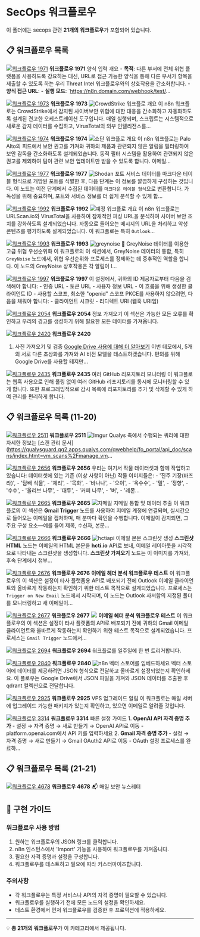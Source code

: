 # SecOps 워크플로우

이 폴더에는 secops 관련 **21개의 워크플로우**가 포함되어 있습니다.

## 📋 워크플로우 목록

[![워크플로우 1971](1971.png)](https://raw.githubusercontent.com/n8nKOR/n8n-shared-workflow/refs/heads/main/workflows/n8nworkflows/secops/1971.json)
**워크플로우 1971**
양식 입력 개요 - **목적**: 다른 부서에 전체 위협 플랫폼을 사용하도록 강요하는 대신, URL로 접근 가능한 양식을 통해 다른 부서가 항목을 제출할 수 있도록 하는 우리 Threat Intel 워크플로우와의 상호작용을 간소화합니다. - **양식 접근 URL**: - **실행 모드**: `https://n8n.domain.com/webhook/test/...

[![워크플로우 1973](1973.png)](https://raw.githubusercontent.com/n8nKOR/n8n-shared-workflow/refs/heads/main/workflows/n8nworkflows/secops/1973.json)
**워크플로우 1973**
![CrowdStrike](https://i.imgur.com/bXWeemY.png) 워크플로 개요 이 n8n 워크플로는 CrowdStrike에서 감지된 사이버보안 위협에 대한 대응을 간소화하고 자동화하도록 설계된 견고한 오케스트레이션 도구입니다. 매일 실행되며, 스크립트는 시스템적으로 새로운 감지 데이터를 수집하고, VirusTotal의 외부 인텔리전스를...

[![워크플로우 1974](1974.png)](https://raw.githubusercontent.com/n8nKOR/n8n-shared-workflow/refs/heads/main/workflows/n8nworkflows/secops/1974.json)
**워크플로우 1974**
![쇼단](https://i.imgur.com/PcOuvAL.png) 워크플로 개요 이 n8n 워크플로는 Palo Alto의 피드에서 보안 권고를 가져와 귀하의 제품과 관련되지 않은 알림을 필터링하여 보안 감독을 간소화하도록 설계되었습니다. 동적 필터 시스템을 활용하여 관련되지 않은 권고를 제외하여 팀이 관련 보안 업데이트만 받을 수 있도록 합니다. 이메일...

[![워크플로우 1977](1977.png)](https://raw.githubusercontent.com/n8nKOR/n8n-shared-workflow/refs/heads/main/workflows/n8nworkflows/secops/1977.json)
**워크플로우 1977**
![Shodan](https://i.imgur.com/tK0RXSK.png) 포트 서비스 데이터를 마크다운 테이블 형식으로 개방된 포트를 식별한 후, 다음 단계는 이 정보를 깔끔하게 구성하는 것입니다. 이 노드는 이전 단계에서 수집된 데이터를 `마크다운 테이블 형식`으로 변환합니다. 가독성을 위해 중요하며, 포트와 서비스 정보를 더 쉽게 분석할 수 있게 합...

[![워크플로우 1992](1992.png)](https://raw.githubusercontent.com/n8nKOR/n8n-shared-workflow/refs/heads/main/workflows/n8nworkflows/secops/1992.json)
**워크플로우 1992**
![예정](https://i.imgur.com/PcOuvAL.png) 워크플로 개요 이 n8n 워크플로는 URLScan.io와 VirusTotal을 사용하여 잠재적인 피싱 URL을 분석하여 사이버 보안 조치를 강화하도록 설계되었습니다. 자동으로 들어오는 메시지의 URL을 처리하고 악성 콘텐츠를 평가하도록 설계되었습니다. 이 워크플로는 특히 `Outlook`...

[![워크플로우 1993](1993.png)](https://raw.githubusercontent.com/n8nKOR/n8n-shared-workflow/refs/heads/main/workflows/n8nworkflows/secops/1993.json)
**워크플로우 1993**
![greynoise](https://i.imgur.com/4vSwTkY.png) 🚦 GreyNoise 데이터를 이용한 고급 위협 우선순위화 이 워크플로의 이 섹션에서, GreyNoise 데이터의 통합, 특히 `GreyNoise` 노드에서, 위협 우선순위화 프로세스를 정제하는 데 중추적인 역할을 합니다. 이 노드의 GreyNoise 상호작용은 각 알림이 I...

[![워크플로우 1997](1997.png)](https://raw.githubusercontent.com/n8nKOR/n8n-shared-workflow/refs/heads/main/workflows/n8nworkflows/secops/1997.json)
**워크플로우 1997**
이 설정에서, 귀하의 ID 제공자로부터 다음을 검색해야 합니다: - 인증 URL - 토큰 URL - 사용자 정보 URL - 이 흐름을 위해 생성한 클라이언트 ID - 사용할 스코프, 최소한 "openid" 스코프 PKCE를 사용하지 않으려면, 다음을 채워야 합니다: - 클라이언트 시크릿 - 리디렉트 URI (웹훅 URI임)

[![워크플로우 2054](2054.png)](https://raw.githubusercontent.com/n8nKOR/n8n-shared-workflow/refs/heads/main/workflows/n8nworkflows/secops/2054.json)
**워크플로우 2054**
정보 가져오기 이 섹션은 가능한 모든 오류를 확인하고 우리의 경고를 생성하기 위해 필요한 모든 데이터를 가져옵니다.

[![워크플로우 2420](2420.png)](https://raw.githubusercontent.com/n8nKOR/n8n-shared-workflow/refs/heads/main/workflows/n8nworkflows/secops/2420.json)
**워크플로우 2420**
1. 사진 가져오기 및 검증 [Google Drive 사용에 대해 더 알아보기](https://docs.n8n.io/integrations/builtin/app-nodes/n8n-nodes-base.googledrive) 이번 데모에서, 5개의 서로 다른 초상화를 가져와 AI 비전 모델을 테스트하겠습니다. 편의를 위해 Google Drive를 사용할 테지만...

[![워크플로우 2435](2435.png)](https://raw.githubusercontent.com/n8nKOR/n8n-shared-workflow/refs/heads/main/workflows/n8nworkflows/secops/2435.json)
**워크플로우 2435**
여러 GitHub 리포지토리 모니터링 이 워크플로는 웹훅 사용으로 인해 폴링 없이 여러 GitHub 리포지토리를 동시에 모니터링할 수 있게 합니다. 또한 프로그래밍적으로 감시 목록에 리포지토리를 추가 및 삭제할 수 있게 하여 관리를 편리하게 합니다.

## 📋 워크플로우 목록 (11-20)

[![워크플로우 2511](2511.png)](https://raw.githubusercontent.com/n8nKOR/n8n-shared-workflow/refs/heads/main/workflows/n8nworkflows/secops/2511.json)
**워크플로우 2511**
![Imgur](https://uploads.n8n.io/templates/qualys.png) Qualys 측에서 수행되는 쿼리에 대한 자세한 정보는 [스캔 관리 문서](https://qualysguard.qg2.apps.qualys.com/qwebhelp/fo_portal/api_doc/scans/index.htmt=vm_scans%2Fmanage_vm...

[![워크플로우 2656](2656.png)](https://raw.githubusercontent.com/n8nKOR/n8n-shared-workflow/refs/heads/main/workflows/n8nworkflows/secops/2656.json)
**워크플로우 2656**
우리는 여기서 작물 데이터셋과 함께 작업하고 있습니다: 데이터셋에 있는 기존 (이상 사항이 아닌) 작물 이미지들은: - '진주 기장(바즈라)', - '담배 식물', - '체리', - '목화', - '바나나', - '오이', - '옥수수', - '밀', - '정향', - '수수', - '올리브 나무', - '대두', - '커피 나무', - '벼', - '레몬...

[![워크플로우 2665](2665.png)](https://raw.githubusercontent.com/n8nKOR/n8n-shared-workflow/refs/heads/main/workflows/n8nworkflows/secops/2665.json)
**워크플로우 2665**
![지메일](https://uploads.n8n.io/templates/gmail.png) 지메일 통합 및 데이터 추출 이 워크플로의 이 섹션은 **Gmail Trigger** 노드를 사용하여 지메일 계정에 연결되며, 실시간으로 들어오는 이메일을 캡처하며, 매 분마다 확인을 수행합니다. 이메일이 감지되면, 그 주요 구성 요소—예를 들어 제목, 수신자, 본문...

[![워크플로우 2666](2666.png)](https://raw.githubusercontent.com/n8nKOR/n8n-shared-workflow/refs/heads/main/workflows/n8nworkflows/secops/2666.json)
**워크플로우 2666**
![hctiapi](https://uploads.n8n.io/templates/hctiapi2.png) 이메일 본문 스크린샷 생성 **스크린샷 HTML** 노드는 이메일의 HTML 본문을 **hcti.io** API로 보내, 이메일 레이아웃을 시각적으로 나타내는 스크린샷을 생성합니다. **스크린샷 가져오기** 노드는 이 이미지를 가져와, 후속 단계에서 첨부...

[![워크플로우 2676](2676.png)](https://raw.githubusercontent.com/n8nKOR/n8n-shared-workflow/refs/heads/main/workflows/n8nworkflows/secops/2676.json)
**워크플로우 2676**
**이메일 헤더 분석 워크플로우 테스트** 이 워크플로우의 이 섹션은 설정이 타사 플랫폼용 API로 배포되기 전에 Outlook 이메일 클라이언트와 올바르게 작동하는지 확인하기 위한 테스트 목적으로 설계되었습니다. 프로세스는 `Trigger on New Email` 노드에서 시작되며, 이 노드는 Outlook 사서함의 지정된 폴더를 모니터링하고 새 이메일이...

[![워크플로우 2677](2677.png)](https://raw.githubusercontent.com/n8nKOR/n8n-shared-workflow/refs/heads/main/workflows/n8nworkflows/secops/2677.json)
**워크플로우 2677**
![](https://uploads.n8n.io/templates/gmaillogo.png) **이메일 헤더 분석 워크플로우 테스트** 이 워크플로우의 이 섹션은 설정이 타사 플랫폼의 API로 배포되기 전에 귀하의 Gmail 이메일 클라이언트와 올바르게 작동하는지 확인하기 위한 테스트 목적으로 설계되었습니다. 프로세스는 `Gmail Trigger` 노드에서...

[![워크플로우 2694](2694.png)](https://raw.githubusercontent.com/n8nKOR/n8n-shared-workflow/refs/heads/main/workflows/n8nworkflows/secops/2694.json)
**워크플로우 2694**
워크플로를 일주일에 한 번 트리거합니다.

[![워크플로우 2840](2840.png)](https://raw.githubusercontent.com/n8nKOR/n8n-shared-workflow/refs/heads/main/workflows/n8nworkflows/secops/2840.json)
**워크플로우 2840**
![n8n](https://uploads.n8n.io/templates/qdrantlogo.png) 벡터 스토어를 임베드하세요 벡터 스토어에 데이터를 제공하려면 JSON 형식으로 전달하고 올바르게 설정되었는지 확인하세요. 이 플로우는 Google Drive에서 JSON 파일을 가져와 JSON 데이터를 추출한 후 qdrant 컬렉션으로 전달합니다.

[![워크플로우 2925](2925.png)](https://raw.githubusercontent.com/n8nKOR/n8n-shared-workflow/refs/heads/main/workflows/n8nworkflows/secops/2925.json)
**워크플로우 2925**
VPS 업그레이드 알림 이 워크플로는 매일 서버에 업그레이드 가능한 패키지가 있는지 확인하고, 있으면 이메일로 알려줄 것입니다.

[![워크플로우 3314](3314.png)](https://raw.githubusercontent.com/n8nKOR/n8n-shared-workflow/refs/heads/main/workflows/n8nworkflows/secops/3314.json)
**워크플로우 3314**
빠른 설정 가이드 1. **OpenAI API 자격 증명 추가** - 설정 → 자격 증명 → 새로 만들기 → OpenAI API로 이동 - platform.openai.com에서 API 키를 입력하세요 2. **Gmail 자격 증명 추가** - 설정 → 자격 증명 → 새로 만들기 → Gmail OAuth2 API로 이동 - OAuth 설정 프로세스를 완료하...

## 📋 워크플로우 목록 (21-21)

[![워크플로우 4678](4678.png)](https://raw.githubusercontent.com/n8nKOR/n8n-shared-workflow/refs/heads/main/workflows/n8nworkflows/secops/4678.json)
**워크플로우 4678**
📬 매일 보안 뉴스레터

## 🔧 구현 가이드

### 워크플로우 사용 방법
1. 원하는 워크플로우의 JSON 링크를 클릭합니다.
2. n8n 인스턴스에서 'Import' 기능을 사용하여 워크플로우를 가져옵니다.
3. 필요한 자격 증명과 설정을 구성합니다.
4. 워크플로우를 테스트하고 필요에 따라 커스터마이즈합니다.

### 주의사항
- 각 워크플로우는 특정 서비스나 API의 자격 증명이 필요할 수 있습니다.
- 워크플로우를 실행하기 전에 모든 노드의 설정을 확인하세요.
- 테스트 환경에서 먼저 워크플로우를 검증한 후 프로덕션에 적용하세요.

---

💡 **총 21개의 워크플로우**가 이 카테고리에서 제공됩니다.
